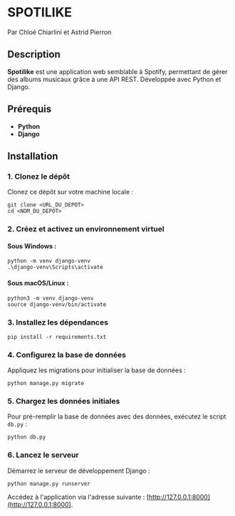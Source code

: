 # SPOTILIKE
Par Chloé Chiarlini et Astrid Pierron

## Description
**Spotilike** est une application web semblable à Spotify, permettant de gérer des albums musicaux grâce à une API REST. Développée avec Python et Django.

## Prérequis
- **Python**
- **Django**

## Installation

### 1. Clonez le dépôt
Clonez ce dépôt sur votre machine locale :
```
git clone <URL_DU_DEPOT>
cd <NOM_DU_DEPOT>
```

### 2. Créez et activez un environnement virtuel

#### Sous Windows :
```
python -m venv django-venv
.\django-venv\Scripts\activate
```

#### Sous macOS/Linux :
```
python3 -m venv django-venv
source django-venv/bin/activate
```

### 3. Installez les dépendances
```
pip install -r requirements.txt
```

### 4. Configurez la base de données
Appliquez les migrations pour initialiser la base de données :
```
python manage.py migrate
```

### 5. Chargez les données initiales
Pour pré-remplir la base de données avec des données, exécutez le script `db.py` :
```
python db.py
```

### 6. Lancez le serveur
Démarrez le serveur de développement Django :
```
python manage.py runserver
```

Accédez à l'application via l'adresse suivante : [http://127.0.0.1:8000](http://127.0.0.1:8000).